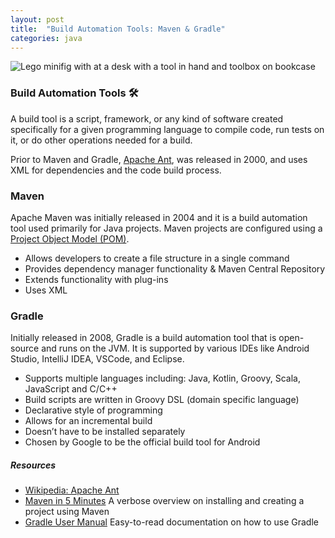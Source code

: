 ```yaml
---
layout: post
title:  "Build Automation Tools: Maven & Gradle"
categories: java 
---
```


![Lego minifig with at a desk with a tool in hand and toolbox on bookcase](/tanyaselvog.github.io/assets/toolFig.jpeg)

### Build Automation Tools 🛠️

A build tool is a script, framework, or any kind of software created specifically for a given programming language to compile code, run tests on it, or do other operations needed for a build.

Prior to Maven and Gradle, [Apache Ant](https://ant.apache.org/), was released in 2000, and uses XML for dependencies and the code build process. 

### Maven

Apache Maven was initially released in 2004 and it is a build automation tool used primarily for Java projects. Maven projects are configured using a [Project Object Model (POM)](https://en.wikipedia.org/wiki/Apache_Maven#Project_Object_Model). 

* Allows developers to create a file structure in a single command
* Provides dependency manager functionality & Maven Central Repository
* Extends functionality with plug-ins
* Uses XML

### Gradle

Initially released in 2008, Gradle is a build automation tool that is open-source and runs on the JVM. It is supported by various IDEs like Android Studio, IntelliJ IDEA, VSCode, and Eclipse. 
* Supports multiple languages including: Java, Kotlin, Groovy, Scala, JavaScript and C/C++
* Build scripts are written in Groovy DSL (domain specific language)
* Declarative style of programming
* Allows for an incremental build
* Doesn’t have to be installed separately 
* Chosen by Google to be the official build tool for Android 



##### Resources
* [Wikipedia: Apache Ant](https://en.wikipedia.org/wiki/Apache_Ant)
* [Maven in 5 Minutes](https://maven.apache.org/guides/getting-started/maven-in-five-minutes.html) A verbose overview on installing and creating a project using Maven
* [Gradle User Manual](https://docs.gradle.org/current/userguide/userguide.html) Easy-to-read documentation on how to use Gradle




